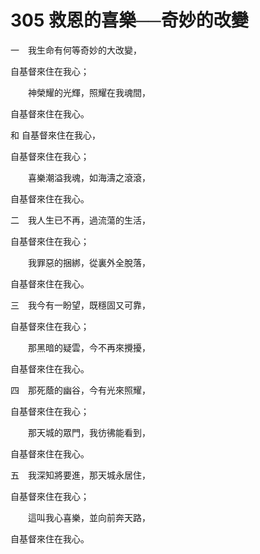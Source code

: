 # 305 救恩的喜樂──奇妙的改變

一　我生命有何等奇妙的大改變，

自基督來住在我心；

　　神榮耀的光輝，照耀在我魂間，

自基督來住在我心。

和 自基督來住在我心，

自基督來住在我心；

　　喜樂潮溢我魂，如海濤之滾滾，

自基督來住在我心。

二　我人生已不再，過流蕩的生活，

自基督來住在我心；

　　我罪惡的捆綁，從裏外全脫落，

自基督來住在我心。

三　我今有一盼望，既穩固又可靠，

自基督來住在我心；

　　那黑暗的疑雲，今不再來攪擾，

自基督來住在我心。

四　那死蔭的幽谷，今有光來照耀，

自基督來住在我心；

　　那天城的眾門，我彷彿能看到，

自基督來住在我心。

五　我深知將要進，那天城永居住，

自基督來住在我心；

　　這叫我心喜樂，並向前奔天路，

自基督來住在我心。

